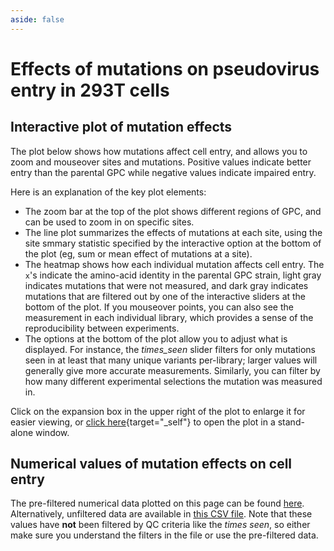 ```yaml
---
aside: false
---
```


# Effects of mutations on pseudovirus entry in 293T cells 

## Interactive plot of mutation effects
The plot below shows how mutations affect cell entry, and allows you to zoom and mouseover sites and mutations. Positive values indicate better entry than the parental GPC while negative values indicate impaired entry. 

Here is an explanation of the key plot elements:
 - The zoom bar at the top of the plot shows different regions of GPC, and can be used to zoom in on specific sites.
 - The line plot summarizes the effects of mutations at each site, using the site smmary statistic specified by the interactive option at the bottom of the plot (eg, sum or mean effect of mutations at a site).
  - The heatmap shows how each individual mutation affects cell entry. The `x`'s indicate the amino-acid identity in the parental GPC strain, light gray indicates mutations that were not measured, and dark gray indicates mutations that are filtered out by one of the interactive sliders at the bottom of the plot. If you mouseover points, you can also see the measurement in each individual library, which provides a sense of the reproducibility between experiments. 
  - The options at the bottom of the plot allow you to adjust what is displayed. For instance, the *times_seen* slider filters for only mutations seen in at least that many unique variants per-library; larger values will generally give more accurate measurements. Similarly, you can filter by how many different experimental selections the mutation was measured in.

Click on the expansion box in the upper right of the plot to enlarge it for easier viewing, or [click here](/htmls/293T_entry_func_effects.html){target="_self"} to open the plot in a stand-alone window.

<Figure caption="Interactive plot showing effects of mutations on entry into 293T cells">
    <Altair :showShadow="true" :spec-url="'htmls/293T_entry_func_effects.html'"></Altair>
</Figure>

## Numerical values of mutation effects on cell entry
The pre-filtered numerical data plotted on this page can be found [here](). Alternatively, unfiltered data are available in [this CSV file]().
Note that these values have **not** been filtered by QC criteria like the *times seen*, so either make sure you understand the filters in the file or use the pre-filtered data.